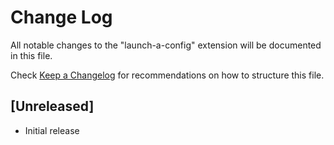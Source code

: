 # Change Log

All notable changes to the "launch-a-config" extension will be documented in this file.

Check [Keep a Changelog](http://keepachangelog.com/) for recommendations on how to structure this file.

## [Unreleased]

- Initial release